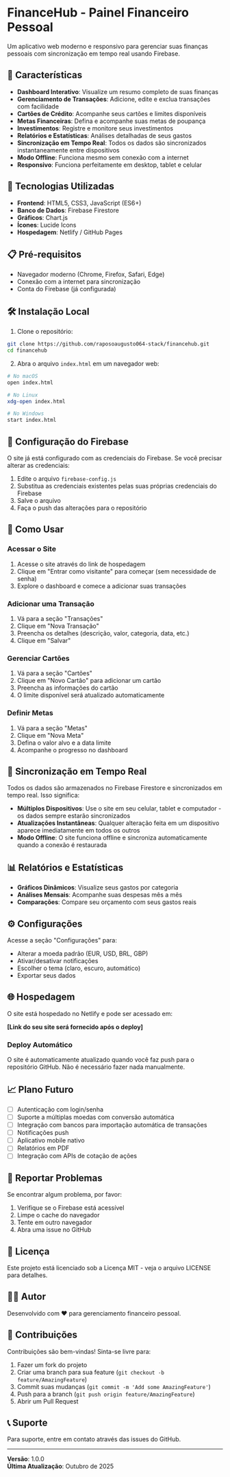 # FinanceHub - Painel Financeiro Pessoal

Um aplicativo web moderno e responsivo para gerenciar suas finanças pessoais com sincronização em tempo real usando Firebase.

## 🚀 Características

- **Dashboard Interativo**: Visualize um resumo completo de suas finanças
- **Gerenciamento de Transações**: Adicione, edite e exclua transações com facilidade
- **Cartões de Crédito**: Acompanhe seus cartões e limites disponíveis
- **Metas Financeiras**: Defina e acompanhe suas metas de poupança
- **Investimentos**: Registre e monitore seus investimentos
- **Relatórios e Estatísticas**: Análises detalhadas de seus gastos
- **Sincronização em Tempo Real**: Todos os dados são sincronizados instantaneamente entre dispositivos
- **Modo Offline**: Funciona mesmo sem conexão com a internet
- **Responsivo**: Funciona perfeitamente em desktop, tablet e celular

## 🔧 Tecnologias Utilizadas

- **Frontend**: HTML5, CSS3, JavaScript (ES6+)
- **Banco de Dados**: Firebase Firestore
- **Gráficos**: Chart.js
- **Ícones**: Lucide Icons
- **Hospedagem**: Netlify / GitHub Pages

## 📋 Pré-requisitos

- Navegador moderno (Chrome, Firefox, Safari, Edge)
- Conexão com a internet para sincronização
- Conta do Firebase (já configurada)

## 🛠️ Instalação Local

1. Clone o repositório:
```bash
git clone https://github.com/raposoaugusto064-stack/financehub.git
cd financehub
```

2. Abra o arquivo `index.html` em um navegador web:
```bash
# No macOS
open index.html

# No Linux
xdg-open index.html

# No Windows
start index.html
```

## 🔐 Configuração do Firebase

O site já está configurado com as credenciais do Firebase. Se você precisar alterar as credenciais:

1. Edite o arquivo `firebase-config.js`
2. Substitua as credenciais existentes pelas suas próprias credenciais do Firebase
3. Salve o arquivo
4. Faça o push das alterações para o repositório

## 📱 Como Usar

### Acessar o Site

1. Acesse o site através do link de hospedagem
2. Clique em "Entrar como visitante" para começar (sem necessidade de senha)
3. Explore o dashboard e comece a adicionar suas transações

### Adicionar uma Transação

1. Vá para a seção "Transações"
2. Clique em "Nova Transação"
3. Preencha os detalhes (descrição, valor, categoria, data, etc.)
4. Clique em "Salvar"

### Gerenciar Cartões

1. Vá para a seção "Cartões"
2. Clique em "Novo Cartão" para adicionar um cartão
3. Preencha as informações do cartão
4. O limite disponível será atualizado automaticamente

### Definir Metas

1. Vá para a seção "Metas"
2. Clique em "Nova Meta"
3. Defina o valor alvo e a data limite
4. Acompanhe o progresso no dashboard

## 🔄 Sincronização em Tempo Real

Todos os dados são armazenados no Firebase Firestore e sincronizados em tempo real. Isso significa:

- **Múltiplos Dispositivos**: Use o site em seu celular, tablet e computador - os dados sempre estarão sincronizados
- **Atualizações Instantâneas**: Qualquer alteração feita em um dispositivo aparece imediatamente em todos os outros
- **Modo Offline**: O site funciona offline e sincroniza automaticamente quando a conexão é restaurada

## 📊 Relatórios e Estatísticas

- **Gráficos Dinâmicos**: Visualize seus gastos por categoria
- **Análises Mensais**: Acompanhe suas despesas mês a mês
- **Comparações**: Compare seu orçamento com seus gastos reais

## ⚙️ Configurações

Acesse a seção "Configurações" para:

- Alterar a moeda padrão (EUR, USD, BRL, GBP)
- Ativar/desativar notificações
- Escolher o tema (claro, escuro, automático)
- Exportar seus dados

## 🌐 Hospedagem

O site está hospedado no Netlify e pode ser acessado em:

**[Link do seu site será fornecido após o deploy]**

### Deploy Automático

O site é automaticamente atualizado quando você faz push para o repositório GitHub. Não é necessário fazer nada manualmente.

## 📈 Plano Futuro

- [ ] Autenticação com login/senha
- [ ] Suporte a múltiplas moedas com conversão automática
- [ ] Integração com bancos para importação automática de transações
- [ ] Notificações push
- [ ] Aplicativo mobile nativo
- [ ] Relatórios em PDF
- [ ] Integração com APIs de cotação de ações

## 🐛 Reportar Problemas

Se encontrar algum problema, por favor:

1. Verifique se o Firebase está acessível
2. Limpe o cache do navegador
3. Tente em outro navegador
4. Abra uma issue no GitHub

## 📝 Licença

Este projeto está licenciado sob a Licença MIT - veja o arquivo LICENSE para detalhes.

## 👨‍💻 Autor

Desenvolvido com ❤️ para gerenciamento financeiro pessoal.

## 🤝 Contribuições

Contribuições são bem-vindas! Sinta-se livre para:

1. Fazer um fork do projeto
2. Criar uma branch para sua feature (`git checkout -b feature/AmazingFeature`)
3. Commit suas mudanças (`git commit -m 'Add some AmazingFeature'`)
4. Push para a branch (`git push origin feature/AmazingFeature`)
5. Abrir um Pull Request

## 📞 Suporte

Para suporte, entre em contato através das issues do GitHub.

---

**Versão**: 1.0.0  
**Última Atualização**: Outubro de 2025

